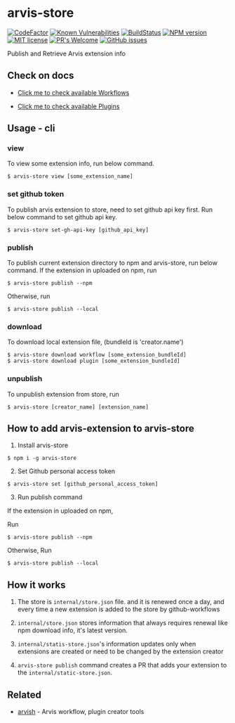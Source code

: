 # arvis-store

[![CodeFactor](https://www.codefactor.io/repository/github/jopemachine/arvis-store/badge)](https://www.codefactor.io/repository/github/jopemachine/arvis-store)
[![Known Vulnerabilities](https://snyk.io/test/github/jopemachine/arvis-store/badge.svg)]()
[![BuildStatus](https://api.travis-ci.com/jopemachine/arvis-store.svg)](https://www.npmjs.com/package/arvis-store)
[![NPM version](https://badge.fury.io/js/arvis-store.svg)](http://badge.fury.io/js/arvis-store)
[![MIT license](https://img.shields.io/badge/License-MIT-blue.svg)](https://lbesson.mit-license.org/)
[![PR's Welcome](https://img.shields.io/badge/PRs-welcome-brightgreen.svg?style=flat)](http://makeapullrequest.com)
[![GitHub issues](https://img.shields.io/github/issues/jopemachine/arvis-store.svg)](https://GitHub.com/jopemachine/arvis-store/issues/)

Publish and Retrieve Arvis extension info

## Check on docs

* [Click me to check available Workflows](./docs/workflow-links.md)

* [Click me to check available Plugins](./docs/plugin-links.md)

## Usage - cli

### view

To view some extension info, run below command.

```
$ arvis-store view [some_extension_name]
```

### set github token

To publish arvis extension to store, need to set github api key first.
Run below command to set github api key.

```
$ arvis-store set-gh-api-key [github_api_key]
```

### publish

To publish current extension directory to npm and arvis-store, run below command.
If the extension in uploaded on npm, run

```
$ arvis-store publish --npm
```

Otherwise, run

```
$ arvis-store publish --local
```

### download

To download local extension file, (bundleId is 'creator.name')

```
$ arvis-store download workflow [some_extension_bundleId]
$ arvis-store download plugin [some_extension_bundleId]
```

### unpublish

To unpublish extension from store, run

```
$ arvis-store [creator_name] [extension_name]
```

## How to add arvis-extension to arvis-store

1. Install arvis-store

```
$ npm i -g arvis-store
```

2. Set Github personal access token

```
$ arvis-store set [github_personal_access_token]
```

3. Run publish command

If the extension in uploaded on npm,

Run

```
$ arvis-store publish --npm
```

Otherwise, Run

```
$ arvis-store publish --local
```

## How it works

1. The store is `internal/store.json` file. and it is renewed once a day, and every time a new extension is added to the store by github-workflows

2. `internal/store.json` stores information that always requires renewal like npm download info, it's latest version.

3. `internal/statis-store.json`'s information updates only when extensions are created or need to be changed by the extension creator

4. `arvis-store publish` command creates a PR that adds your extension to the `internal/static-store.json`.


## Related

- [arvish](https://github.com/jopemachine/arvish) - Arvis workflow, plugin creator tools